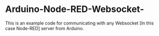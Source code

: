 # Arduino-Node-RED-Websocket-
This is an example code for communicating with any Websocket [In this case Node-RED] server from Arduino.
